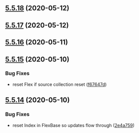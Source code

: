 ## [5.5.18](https://github.com/phandcock/grampsview/compare/v5.5.17...v5.5.18) (2020-05-12)



## [5.5.17](https://github.com/phandcock/grampsview/compare/v5.5.16...v5.5.17) (2020-05-12)



## [5.5.16](https://github.com/phandcock/grampsview/compare/v5.5.15...v5.5.16) (2020-05-11)



## [5.5.15](https://github.com/phandcock/grampsview/compare/v5.5.14...v5.5.15) (2020-05-10)


### Bug Fixes

* reset Flex if source collection reset ([f67647d](https://github.com/phandcock/grampsview/commit/f67647d86b4e11b913cdd82143de62a80c035c85))



## [5.5.14](https://github.com/phandcock/grampsview/compare/v5.5.13...v5.5.14) (2020-05-10)


### Bug Fixes

* reset Index in FlexBase so updates flow through ([2e4a759](https://github.com/phandcock/grampsview/commit/2e4a759434b4ef6becb131dfe24f9be6539682a1))



